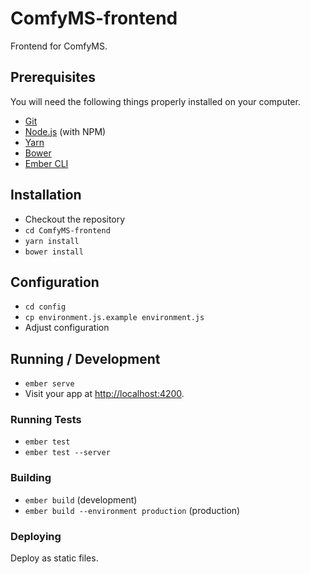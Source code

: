 # ComfyMS-frontend

Frontend for ComfyMS.

## Prerequisites

You will need the following things properly installed on your computer.

* [Git](http://git-scm.com/)
* [Node.js](http://nodejs.org/) (with NPM)
* [Yarn](http://yarnpkg.com)
* [Bower](http://bower.io/)
* [Ember CLI](http://ember-cli.com/)

## Installation

* Checkout the repository
* `cd ComfyMS-frontend`
* `yarn install`
* `bower install`

## Configuration
* `cd config`
* `cp environment.js.example environment.js`
* Adjust configuration

## Running / Development

* `ember serve`
* Visit your app at [http://localhost:4200](http://localhost:4200).

### Running Tests

* `ember test`
* `ember test --server`

### Building

* `ember build` (development)
* `ember build --environment production` (production)

### Deploying

Deploy as static files.

